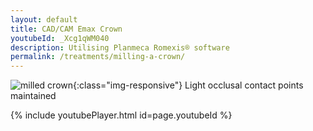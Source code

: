 ```yaml
---
layout: default
title: CAD/CAM Emax Crown
youtubeId: _Xcg1qWM040
description: Utilising Planmeca Romexis® software
permalink: /treatments/milling-a-crown/
---
```

![milled crown](/images/crown.jpg){:class="img-responsive"}
Light occlusal contact points maintained

{% include youtubePlayer.html id=page.youtubeId %}
